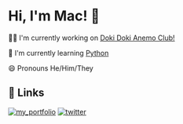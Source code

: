
# Hi, I'm Mac! 👋


👩‍💻 I'm currently working on [Doki Doki Anemo Club!](https://github.com/itsmaclol/DDAC)

🧠 I'm currently learning [Python](https://www.python.org/)


😄 Pronouns He/Him/They


## 🔗 Links
[![my_portfolio](https://img.shields.io/badge/my_portfolio-000?style=for-the-badge&logo=ko-fi&logoColor=white)](https://mac.planks.ml)
[![twitter](https://img.shields.io/badge/twitter-1DA1F2?style=for-the-badge&logo=twitter&logoColor=white)](https://twitter.com/ItsBM17)

